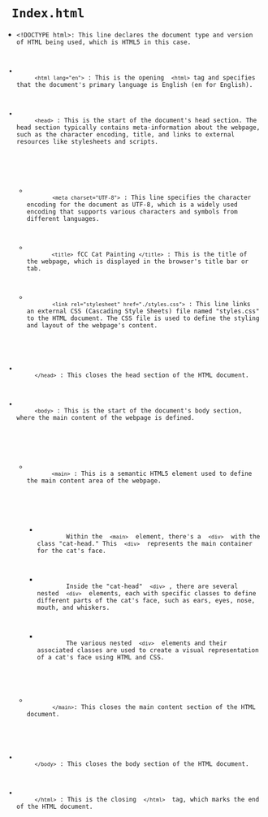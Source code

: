 <h1><code> Index.html</code></h1>
<ul>  <li>
    <code>&lt;!DOCTYPE html&gt;: This line declares the document type and version of HTML being used, which is HTML5 in this case.
  </li>
  <li>
     <code>&lt;html lang="en"&gt;</code> : This is the opening  <code>&lt;html&gt;</code> tag and specifies that the document's primary language is English (en for English).
  </li>
  <li>
     <code>&lt;head&gt;</code> : This is the start of the document's head section. The head section typically contains meta-information about the webpage, such as the character encoding, title, and links to external resources like stylesheets and scripts.
  </li>
  <ul>
    <li>
       <code>&lt;meta charset="UTF-8"&gt;</code> : This line specifies the character encoding for the document as UTF-8, which is a widely used encoding that supports various characters and symbols from different languages.
    </li>
    <li>
      <code> &lt;title&gt;</code> fCC Cat Painting <code>&lt;/title&gt;</code> : This is the title of the webpage, which is displayed in the browser's title bar or tab.
    </li>
    <li>
       <code>&lt;link rel="stylesheet" href="./styles.css"&gt;</code> : This line links an external CSS (Cascading Style Sheets) file named "styles.css" to the HTML document. The CSS file is used to define the styling and layout of the webpage's content.
    </li>
  </ul>
  <li>
     <code>&lt;/head&gt;</code> : This closes the head section of the HTML document.
  </li>
  <li>
     <code>&lt;body&gt;</code> : This is the start of the document's body section, where the main content of the webpage is defined.
  </li>
  <ul>
    <li>
      <code> &lt;main&gt;</code> : This is a semantic HTML5 element used to define the main content area of the webpage.
    </li>
    <ul>
      <li>
        Within the  <code>&lt;main&gt;</code>  element, there's a  <code>&lt;div&gt;</code>  with the class "cat-head." This  <code>&lt;div&gt;</code>  represents the main container for the cat's face.
      </li>
      <li>
        Inside the "cat-head"  <code>&lt;div&gt;</code> , there are several nested  <code>&lt;div&gt;</code>  elements, each with specific classes to define different parts of the cat's face, such as ears, eyes, nose, mouth, and whiskers.
      </li>
      <li>
        The various nested  <code>&lt;div&gt;</code>  elements and their associated classes are used to create a visual representation of a cat's face using HTML and CSS.
      </li>
    </ul>
    <li>
       <code>&lt;/main&gt;</code>: This closes the main content section of the HTML document.
    </li>
  </ul>
  <li>
     <code>&lt;/body&gt;</code> : This closes the body section of the HTML document.
  </li>
  <li>
     <code>&lt;/html&gt;</code> : This is the closing  <code>&lt;/html&gt; </code> tag, which marks the end of the HTML document.
  </li>
</ul>
